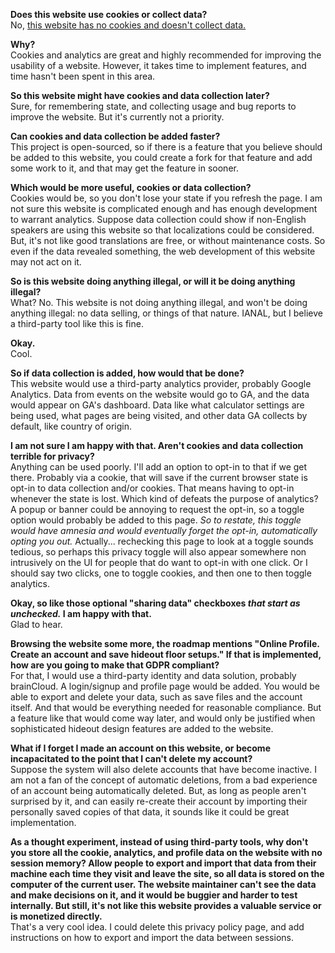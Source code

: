 ﻿**Does this website use cookies or collect data?** <br/>
No, <u>this website has no cookies and doesn't collect data.</u>

**Why?** <br/>
Cookies and analytics are great and highly recommended for improving the usability of a website. However, it takes time to implement features, and time hasn't been spent in this area.

**So this website might have cookies and data collection later?** <br/>
Sure, for remembering state, and collecting usage and bug reports to improve the website. But it's currently not a priority.

**Can cookies and data collection be added faster?** <br/>
This project is open-sourced, so if there is a feature that you believe should be added to this website, you could create a fork for that feature and add some work to it, and that may get the feature in sooner.

**Which would be more useful, cookies or data collection?** <br/>
Cookies would be, so you don't lose your state if you refresh the page. I am not sure this website is complicated enough and has enough development to warrant analytics. Suppose data collection could show if non-English speakers are using this website so that localizations could be considered. But, it's not like good translations are free, or without maintenance costs. So even if the data revealed something, the web development of this website may not act on it.

**So is this website doing anything illegal, or will it be doing anything illegal?** <br/>
What? No. This website is not doing anything illegal, and won't be doing anything illegal: no data selling, or things of that nature. IANAL, but I believe a third-party tool like this is fine.

**Okay.** <br/>
Cool.

**So if data collection is added, how would that be done?** <br/>
This website would use a third-party analytics provider, probably Google Analytics. Data from events on the website would go to GA, and the data would appear on GA's dashboard. Data like what calculator settings are being used, what pages are being visited, and other data GA collects by default, like country of origin.

**I am not sure I am happy with that. Aren't cookies and data collection terrible for privacy?** <br/>
Anything can be used poorly. I'll add an option to opt-in to that if we get there. Probably via a cookie, that will save if the current browser state is opt-in to data collection and/or cookies. That means having to opt-in whenever the state is lost. Which kind of defeats the purpose of analytics? A popup or banner could be annoying to request the opt-in, so a toggle option would probably be added to this page. *So to restate, this toggle would have amnesia and would eventually forget the opt-in, automatically opting you out.* Actually... rechecking this page to look at a toggle sounds tedious, so perhaps this privacy toggle will also appear somewhere non intrusively on the UI for people that do want to opt-in with one click. Or I should say two clicks, one to toggle cookies, and then one to then toggle analytics.

**Okay, so like those optional "sharing data" checkboxes *that start as unchecked.* I am happy with that.** <br/>
Glad to hear.

**Browsing the website some more, the roadmap mentions "Online Profile. Create an account and save hideout floor setups." If that is implemented, how are you going to make that GDPR compliant?**<br />
For that, I would use a third-party identity and data solution, probably brainCloud. A login/signup and profile page would be added. You would be able to export and delete your data, such as save files and the account itself. And that would be everything needed for reasonable compliance. But a feature like that would come way later, and would only be justified when sophisticated hideout design features are added to the website. 

**What if I forget I made an account on this website, or become incapacitated to the point that I can't delete my account?**<br />
Suppose the system will also delete accounts that have become inactive. I am not a fan of the concept of automatic deletions, from a bad experience of an account being automatically deleted. But, as long as people aren't surprised by it, and can easily re-create their account by importing their personally saved copies of that data, it sounds like it could be great implementation. 

**As a thought experiment, instead of using third-party tools, why don't you store all the cookie, analytics, and profile data on the website with no session memory? Allow people to export and import that data from their machine each time they visit and leave the site, so all data is stored on the computer of the current user. The website maintainer can't see the data and make decisions on it, and it would be buggier and harder to test internally. But still, it's not like this website provides a valuable service or is monetized directly.**<br />
That's a very cool idea. I could delete this privacy policy page, and add instructions on how to export and import the data between sessions.


<br/><br/>